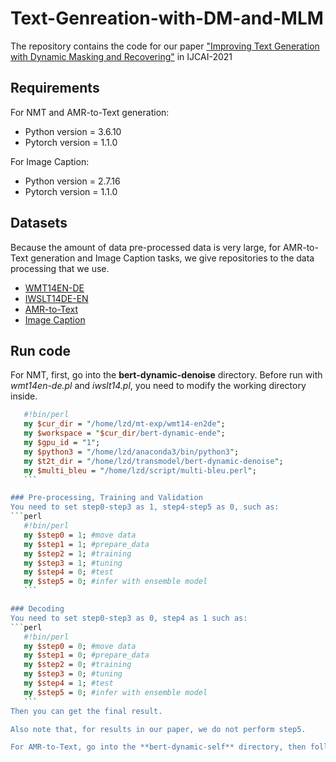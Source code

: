 # Text-Genreation-with-DM-and-MLM
The repository contains the code for our paper ["Improving Text Generation with Dynamic Masking and Recovering"](https://www.ijcai.org/proceedings/2021/534) in IJCAI-2021

## Requirements
For NMT and AMR-to-Text generation:

* Python version = 3.6.10
* Pytorch version = 1.1.0

For Image Caption: 
* Python version = 2.7.16
* Pytorch version = 1.1.0

## Datasets

Because the amount of data pre-processed data is very large, for AMR-to-Text generation and Image Caption tasks, we give repositories to the data processing that we use.
* [WMT14EN-DE](https://drive.google.com/file/d/1r_Bv6_a8ylGVOkT1MaRmEaQ4OHylIVOA/view?usp=sharing)
* [IWSLT14DE-EN](https://drive.google.com/file/d/1hotynRPVR1anNdjuThOOLF6gg_B1yWLX/view?usp=sharing)
* [AMR-to-Text](https://github.com/Amazing-J/structural-transformer)
* [Image Caption](https://github.com/ruotianluo/ImageCaptioning.pytorch)


## Run code

For NMT, first, go into the **bert-dynamic-denoise** directory.
Before run with *wmt14en-de.pl* and *iwslt14.pl*, you need to modify the working directory inside.
 ```perl
    #!bin/perl
    my $cur_dir = "/home/lzd/mt-exp/wmt14-en2de";
    my $workspace = "$cur_dir/bert-dynamic-ende";
    my $gpu_id = "1";
    my $python3 = "/home/lzd/anaconda3/bin/python3";
    my $t2t_dir = "/home/lzd/transmodel/bert-dynamic-denoise";
    my $multi_bleu = "/home/lzd/script/multi-bleu.perl";
    ```

### Pre-processing, Training and Validation
You need to set step0-step3 as 1, step4-step5 as 0, such as:
 ```perl
    #!bin/perl
    my $step0 = 1; #move data
    my $step1 = 1; #prepare_data
    my $step2 = 1; #training
    my $step3 = 1; #tuning
    my $step4 = 0; #test
    my $step5 = 0; #infer with ensemble model
    ```

### Decoding
You need to set step0-step3 as 0, step4 as 1 such as:
 ```perl
    #!bin/perl
    my $step0 = 0; #move data
    my $step1 = 0; #prepare_data
    my $step2 = 0; #training
    my $step3 = 0; #tuning
    my $step4 = 1; #test
    my $step5 = 0; #infer with ensemble model
    ```
Then you can get the final result.

Also note that, for results in our paper, we do not perform step5.

For AMR-to-Text, go into the **bert-dynamic-self** directory, then follow the same steps as NMT


